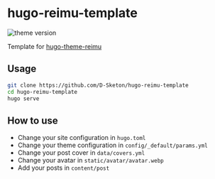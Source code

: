 # hugo-reimu-template

<img alt="theme version" src="https://img.shields.io/badge/dynamic/json?url=https%3A%2F%2Fraw.githubusercontent.com%2FD-Sketon%2Fhugo-theme-reimu%2Frefs%2Fheads%2Fmain%2Fpackage.json&query=%24.version&label=theme">

Template for [hugo-theme-reimu](https://github.com/D-Sketon/hugo-theme-reimu)

## Usage

```bash
git clone https://github.com/D-Sketon/hugo-reimu-template
cd hugo-reimu-template
hugo serve
```

## How to use

- Change your site configuration in `hugo.toml`
- Change your theme configuration in `config/_default/params.yml`
- Change your post cover in `data/covers.yml`
- Change your avatar in `static/avatar/avatar.webp`
- Add your posts in `content/post`